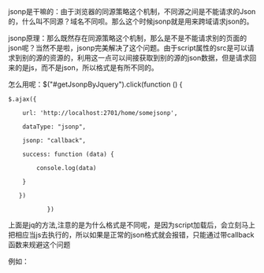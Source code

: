 jsonp是干嘛的：由于浏览器的同源策略这个机制，不同源之间是不能请求的Json的，什么叫不同源？域名不同呗。那么这个时候jsonp就是用来跨域请求json的。

jsonp原理：那么既然存在同源策略这个机制，那么是不是不能请求别的页面的json呢？当然不是啦，jsonp完美解决了这个问题。由于script属性的src是可以请求到别的源的资源的，利用这一点可以间接获取到别的源的json数据，但是请求回来的是js，而不是json，所以格式是有所不同的。

怎么用呢：$("#getJsonpByJquery").click(function () {

```
$.ajax({

    url: 'http://localhost:2701/home/somejsonp',

    dataType: "jsonp",

    jsonp: "callback",

    success: function (data) {

        console.log(data)

    }

   })

           })
```

上面是jq的方法,注意的是为什么格式是不同呢，是因为script加载后，会立刻马上把相应当js去执行的，所以如果是正常的json格式就会报错，只能通过带callback函数来规避这个问题

例如：

![]()![]()

